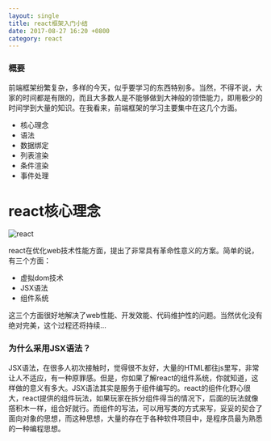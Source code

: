```yaml
---
layout: single
title: react框架入门小结
date: 2017-08-27 16:20 +0800
category: react
---
```

### 概要
前端框架纷繁复杂，多样的今天，似乎要学习的东西特别多。当然，不得不说，大家的时间都是有限的，而且大多数人是不能够做到大神般的领悟能力，即用极少的时间学到大量的知识。在我看来，前端框架的学习主要集中在这几个方面。
* 核心理念
* 语法
* 数据绑定
* 列表渲染
* 条件渲染
* 事件处理

# react核心理念
![react](https://timgsa.baidu.com/timg?image&quality=80&size=b9999_10000&sec=1503855069490&di=3d14d9d197e81731150b0f2e726e6e87&imgtype=jpg&src=http%3A%2F%2Fimg0.imgtn.bdimg.com%2Fit%2Fu%3D3843805054%2C4208752828%26fm%3D214%26gp%3D0.jpg)

react在优化web技术性能方面，提出了非常具有革命性意义的方案。简单的说，有三个方面：

* 虚拟dom技术
* JSX语法
* 组件系统

这三个方面很好地解决了web性能、开发效能、代码维护性的问题。当然优化没有绝对完美，这个过程还将持续...

### 为什么采用JSX语法？
JSX语法，在很多人初次接触时，觉得很不友好，大量的HTML都往js里写，非常让人不适应，有一种原罪感。但是，你如果了解react的组件系统，你就知道，这样做的意义有多大。JSX语法其实是服务于组件编写的。react的组件化野心很大，react提供的组件玩法，如果玩家在拆分组件得当的情况下，后面的玩法就像撘积木一样，组合好就行。而组件的写法，可以用写类的方式来写，妥妥的契合了面向对象的思想，而这种思想，大量的存在于各种软件项目中，是程序员最为熟悉的一种编程思想。

